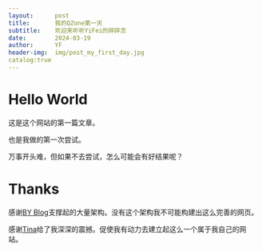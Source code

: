 ```yaml
---
layout:      post
title:       我的QZone第一天
subtitle:    欢迎来听听YiFei的碎碎念
date:        2024-03-19
author:      YF
header-img:  img/post_my_first_day.jpg
catalog:true
---
```


# Hello World

这是这个网站的第一篇文章。 

也是我做的第一次尝试。 

万事开头难，但如果不去尝试，怎么可能会有好结果呢？

# Thanks

感谢[BY Blog](https://qiubaiying.github.io/)支撑起的大量架构。没有这个架构我不可能构建出这么完善的网页。 

感谢[Tina](https://tingliangzhang.github.io/#)给了我深深的震撼。促使我有动力去建立起这么一个属于我自己的网站。